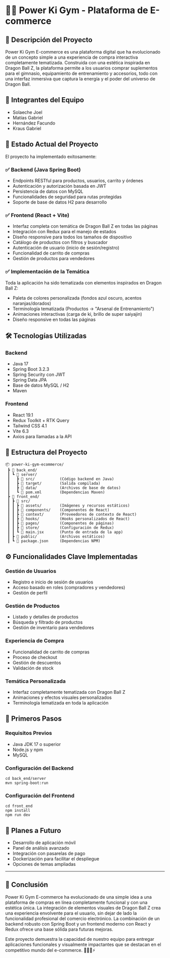 # 🐉💪 Power Ki Gym - Plataforma de E-commerce

## 📌 Descripción del Proyecto

Power Ki Gym E-commerce es una plataforma digital que ha evolucionado de un concepto simple a una experiencia de compra interactiva completamente tematizada. Construida con una estética inspirada en Dragon Ball Z, la plataforma permite a los usuarios comprar suplementos para el gimnasio, equipamiento de entrenamiento y accesorios, todo con una interfaz inmersiva que captura la energía y el poder del universo de Dragon Ball.

## 👥 Integrantes del Equipo

- Solaeche Joel  
- Matías Gabriel  
- Hernández Facundo  
- Kraus Gabriel  

## 🚀 Estado Actual del Proyecto

El proyecto ha implementado exitosamente:

### ✅ Backend (Java Spring Boot)
- Endpoints RESTful para productos, usuarios, carrito y órdenes  
- Autenticación y autorización basada en JWT  
- Persistencia de datos con MySQL  
- Funcionalidades de seguridad para rutas protegidas  
- Soporte de base de datos H2 para desarrollo  

### ✅ Frontend (React + Vite)
- Interfaz completa con temática de Dragon Ball Z en todas las páginas  
- Integración con Redux para el manejo de estados  
- Diseño responsive para todos los tamaños de dispositivo  
- Catálogo de productos con filtros y buscador  
- Autenticación de usuario (inicio de sesión/registro)  
- Funcionalidad de carrito de compras  
- Gestión de productos para vendedores  

### ✅ Implementación de la Temática
Toda la aplicación ha sido tematizada con elementos inspirados en Dragon Ball Z:
- Paleta de colores personalizada (fondos azul oscuro, acentos naranjas/dorados)  
- Terminología tematizada (Productos → "Arsenal de Entrenamiento")  
- Animaciones interactivas (carga de ki, brillo de super saiyajin)  
- Diseño responsive en todas las páginas  

## 🛠️ Tecnologías Utilizadas

### Backend
- Java 17  
- Spring Boot 3.2.3  
- Spring Security con JWT  
- Spring Data JPA  
- Base de datos MySQL / H2  
- Maven  

### Frontend
- React 19.1  
- Redux Toolkit + RTK Query  
- Tailwind CSS 4.1  
- Vite 6.3  
- Axios para llamadas a la API  

## 📁 Estructura del Proyecto

```
📦 power-ki-gym-ecommerce/
 ┣ 📂 back_end/
 ┃ ┗ 📂 server/
 ┃   ┣ 📂 src/           (Código backend en Java)
 ┃   ┣ 📂 target/        (Salida compilada)
 ┃   ┣ 📂 data/          (Archivos de base de datos)
 ┃   ┗ 📜 pom.xml        (Dependencias Maven)
 ┣ 📂 front_end/
 ┃ ┣ 📂 src/
 ┃ ┃ ┣ 📂 assets/        (Imágenes y recursos estáticos)
 ┃ ┃ ┣ 📂 components/    (Componentes de React)
 ┃ ┃ ┣ 📂 context/       (Proveedores de contexto de React)
 ┃ ┃ ┣ 📂 hooks/         (Hooks personalizados de React)
 ┃ ┃ ┣ 📂 pages/         (Componentes de páginas)
 ┃ ┃ ┣ 📂 store/         (Configuración de Redux)
 ┃ ┃ ┗ 📜 main.jsx       (Punto de entrada de la app)
 ┃ ┣ 📂 public/          (Archivos estáticos)
 ┃ ┗ 📜 package.json     (Dependencias NPM)
```

## ⚙️ Funcionalidades Clave Implementadas

### Gestión de Usuarios
- Registro e inicio de sesión de usuarios  
- Acceso basado en roles (compradores y vendedores)  
- Gestión de perfil  

### Gestión de Productos
- Listado y detalles de productos  
- Búsqueda y filtrado de productos  
- Gestión de inventario para vendedores  

### Experiencia de Compra
- Funcionalidad de carrito de compras  
- Proceso de checkout  
- Gestión de descuentos  
- Validación de stock  

### Temática Personalizada
- Interfaz completamente tematizada con Dragon Ball Z  
- Animaciones y efectos visuales personalizados  
- Terminología tematizada en toda la aplicación  

## 🚀 Primeros Pasos

### Requisitos Previos
- Java JDK 17 o superior  
- Node.js y npm  
- MySQL  

### Configuración del Backend
```
cd back_end/server
mvn spring-boot:run
```

### Configuración del Frontend
```
cd front_end
npm install
npm run dev
```

## 🔮 Planes a Futuro

- Desarrollo de aplicación móvil  
- Panel de análisis avanzado  
- Integración con pasarelas de pago  
- Dockerización para facilitar el despliegue  
- Opciones de temas ampliadas  

---

## 💬 Conclusión

Power Ki Gym E-commerce ha evolucionado de una simple idea a una plataforma de compras en línea completamente funcional y con una estética única. La integración de elementos visuales de Dragon Ball Z crea una experiencia envolvente para el usuario, sin dejar de lado la funcionalidad profesional del comercio electrónico. La combinación de un backend robusto con Spring Boot y un frontend moderno con React y Redux ofrece una base sólida para futuras mejoras.

Este proyecto demuestra la capacidad de nuestro equipo para entregar aplicaciones funcionales y visualmente impactantes que se destacan en el competitivo mundo del e-commerce. 🏋️‍♂️🐉⚡